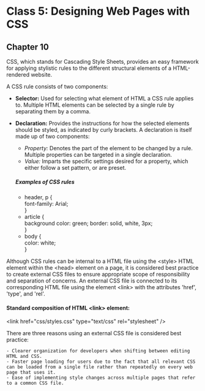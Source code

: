 # Class 5: Designing Web Pages with CSS

## Chapter 10

CSS, which stands for Cascading Style Sheets, provides an easy framework for applying stylistic rules to the different structural elements of a HTML-rendered website.

A CSS rule consists of two components:

- **Selector:** Used for selecting what element of HTML a CSS rule applies to. Multiple HTML elements can be selected by a single rule by separating them by a comma.
- **Declaration:** Provides the instructions for how the selected elements should be styled, as indicated by curly brackets. A declaration is itself made up of two components:

    - _Property:_ Denotes the part of the element to be changed by a rule. Multiple properties can be targeted in a single declaration.
    - _Value:_ Imparts the specific settings desired for a property, which either follow a set pattern, or are preset.

    ##### Examples of CSS rules
    - header, p {  
        font-family: Arial;  
    }  
    - article {  
        background color: green; border: solid, white, 3px;  
    }  
    - body {  
        color: white;  
    }  

Although CSS rules can be internal to a HTML file using the &lt;style&gt; HTML element within the &lt;head&gt; element on a page, it is considered best practice to create external CSS files to ensure appropriate scope of responsibility and separation of concerns. An external CSS file is connected to its corresponding HTML file using the element &lt;link&gt; with the attributes 'href', 'type', and 'rel'.

#### Standard composition of HTML &lt;link&gt; element:
&lt;link href="css/styles.css" type="text/css" rel="stylesheet" /&gt;

There are three reasons using an external CSS file is considered best practice:

    - Clearer organization for developers when shifting between editing HTML and CSS.
    - Faster page loading for users due to the fact that all relevant CSS can be loaded from a single file rather than repeatedly on every web page that uses it.
    - Ease of implementing style changes across multiple pages that refer to a common CSS file.

    